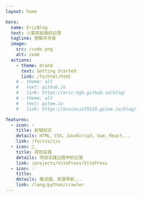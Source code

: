 ```yaml
---
layout: home

hero:
  name: EricBlog
  text: 小菜鸡前端的记录
  tagline: 想躺平开发
  image:
    src: /code.png
    alt: code
  actions:
    - theme: brand
      text: Getting Started
      link: /fe/html/html
    # - theme: alt
    #   text: github.io
    #   link: https://eric-hgh.github.io/blog/
    # - theme: alt
    #   text: gitee.io
    #   link: https://brucecai55520.gitee.io/blog/

features:
  - icon: ⚡️
    title: 前端知识
    details: HTML、CSS、JavaScript、Vue、React...
    link: /fe/css/css
  - icon: 📖
    title: 项目实践
    details: 项目实践过程中的记录
    link: /projects/VitePress/VitePress
  - icon: 💡
    title: 
    details: 面试题、资源导航...
    link: /lang/python/crawler
---
```

